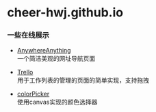 # cheer-hwj.github.io

### 一些在线展示
* [AnywhereAnything](/AnywhereAnything)
  <br>一个简洁美观的网址导航页面

* [Trello](/Trello)
  <br>用于工作列表的管理的页面的简单实现，支持拖拽

* [colorPicker](/colorPicker)
  <br>使用canvas实现的颜色选择器
